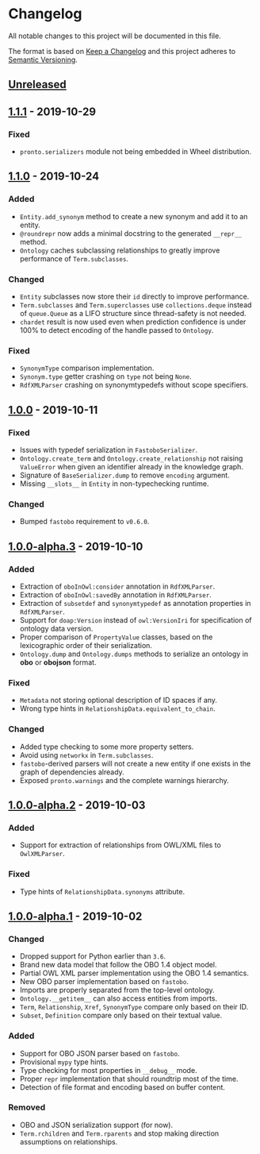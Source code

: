 # Changelog
All notable changes to this project will be documented in this file.

The format is based on [Keep a Changelog](http://keepachangelog.com/en/1.0.0/)
and this project adheres to [Semantic Versioning](http://semver.org/spec/v2.0.0.html).

## [Unreleased]
[Unreleased]: https://github.com/althonos/pronto/compare/v1.1.1...HEAD

## [1.1.1] - 2019-10-29
[1.1.1]: https://github.com/althonos/pronto/compare/v1.1.0...v1.1.1
### Fixed
- `pronto.serializers` module not being embedded in Wheel distribution.

## [1.1.0] - 2019-10-24
[1.1.0]: https://github.com/althonos/pronto/compare/v1.0.0...v1.1.0
### Added
- `Entity.add_synonym` method to create a new synonym and add it to an entity.
- `@roundrepr` now adds a minimal docstring to the generated `__repr__` method.
- `Ontology` caches subclassing relationships to greatly improve performance of
  `Term.subclasses`.
### Changed
- `Entity` subclasses now store their `id` directly to improve performance.
- `Term.subclasses` and `Term.superclasses` use `collections.deque` instead of
  `queue.Queue` as a LIFO structure since thread-safety is not needed.
- `chardet` result is now used even when prediction confidence is under 100%
  to detect encoding of the handle passed to `Ontology`. 
### Fixed
- `SynonymType` comparison implementation.
- `Synonym.type` getter crashing on `type` not being `None`.
- `RdfXMLParser` crashing on synonymtypedefs without scope specifiers.

## [1.0.0] - 2019-10-11
[1.0.0]: https://github.com/althonos/pronto/compare/v1.0.0-alpha.3...v1.0.0
### Fixed
- Issues with typedef serialization in `FastoboSerializer`.
- `Ontology.create_term` and `Ontology.create_relationship` not raising `ValueError`
  when given an identifier already in the knowledge graph.
- Signature of `BaseSerializer.dump` to remove `encoding` argument.
- Missing `__slots__` in `Entity` in non-typechecking runtime.
### Changed
- Bumped `fastobo` requirement to `v0.6.0`.

## [1.0.0-alpha.3] - 2019-10-10
[1.0.0-alpha.3]: https://github.com/althonos/pronto/compare/v1.0.0-alpha.2...v1.0.0-alpha.3
### Added
- Extraction of `oboInOwl:consider` annotation in `RdfXMLParser`.
- Extraction of `oboInOwl:savedBy` annotation in `RdfXMLParser`.
- Extraction of `subsetdef` and `synonymtypedef` as annotation properties in
  `RdfXMLParser`.
- Support for `doap:Version` instead of `owl:VersionIri` for specification
  of ontology data version.
- Proper comparison of `PropertyValue` classes, based on the lexicographic order
  of their serialization.
- `Ontology.dump` and `Ontology.dumps` methods to serialize an ontology in
  **obo** or **obojson** format.
### Fixed
- `Metadata` not storing optional description of ID spaces if any.
- Wrong type hints in `RelationshipData.equivalent_to_chain`.
### Changed
- Added type checking to some more property setters.
- Avoid using `networkx` in `Term.subclasses`.
- `fastobo`-derived parsers will not create a new entity if one exists in the
  graph of dependencies already.
- Exposed `pronto.warnings` and the complete warnings hierarchy.

## [1.0.0-alpha.2] - 2019-10-03
[1.0.0-alpha.2]: https://github.com/althonos/pronto/compare/v1.0.0-alpha.1...v1.0.0-alpha.2
### Added
- Support for extraction of relationships from OWL/XML files to `OwlXMLParser`.
### Fixed
- Type hints of `RelationshipData.synonyms` attribute.

## [1.0.0-alpha.1] - 2019-10-02
[1.0.0-alpha.1]: https://github.com/althonos/pronto/compare/v0.12.2...v1.0.0-alpha.1
### Changed
- Dropped support for Python earlier than `3.6`.
- Brand new data model that follow the OBO 1.4 object model.
- Partial OWL XML parser implementation using the OBO 1.4 semantics.
- New OBO parser implementation based on `fastobo`.
- Imports are properly separated from the top-level ontology.
- `Ontology.__getitem__` can also access entities from imports.
- `Term`, `Relationship`, `Xref`, `SynonymType` compare only based on their ID.
- `Subset`, `Definition` compare only based on their textual value.
### Added
- Support for OBO JSON parser based on `fastobo`.
- Provisional `mypy` type hints.
- Type checking for most properties in `__debug__` mode.
- Proper `repr` implementation that should roundtrip most of the time.
- Detection of file format and encoding based on buffer content.
### Removed
- OBO and JSON serialization support (for now).
- `Term.rchildren` and `Term.rparents` and stop making direction assumptions on relationships.
